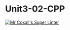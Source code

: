 # Unit3-02-CPP
[![Mr Coxall's Super Linter](https://github.com/ICS3U-Programming-Xiaohan-T/Unit3-02-CPP/workflows/Mr%20Coxall's%20Super%20Linter/badge.svg)](https://github.com/ICS3U-Programming-Xiaohan-T/Unit3-02-CPP/actions/)
